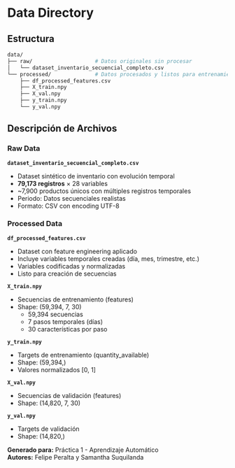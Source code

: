 # Data Directory

## Estructura

```bash
data/
├── raw/                    # Datos originales sin procesar
│   └── dataset_inventario_secuencial_completo.csv
└── processed/              # Datos procesados y listos para entrenamiento
    ├── df_processed_features.csv
    ├── X_train.npy
    ├── X_val.npy
    ├── y_train.npy
    └── y_val.npy
```

## Descripción de Archivos

### Raw Data

**`dataset_inventario_secuencial_completo.csv`**

- Dataset sintético de inventario con evolución temporal
- **79,173 registros** × 28 variables
- ~7,900 productos únicos con múltiples registros temporales
- Periodo: Datos secuenciales realistas
- Formato: CSV con encoding UTF-8

### Processed Data

**`df_processed_features.csv`**

- Dataset con feature engineering aplicado
- Incluye variables temporales creadas (día, mes, trimestre, etc.)
- Variables codificadas y normalizadas
- Listo para creación de secuencias

**`X_train.npy`**

- Secuencias de entrenamiento (features)
- Shape: (59,394, 7, 30)
  - 59,394 secuencias
  - 7 pasos temporales (días)
  - 30 características por paso

**`y_train.npy`**

- Targets de entrenamiento (quantity_available)
- Shape: (59,394,)
- Valores normalizados [0, 1]

**`X_val.npy`**

- Secuencias de validación (features)
- Shape: (14,820, 7, 30)

**`y_val.npy`**

- Targets de validación
- Shape: (14,820,)

**Generado para:** Práctica 1 - Aprendizaje Automático  
**Autores:** Felipe Peralta y Samantha Suquilanda
